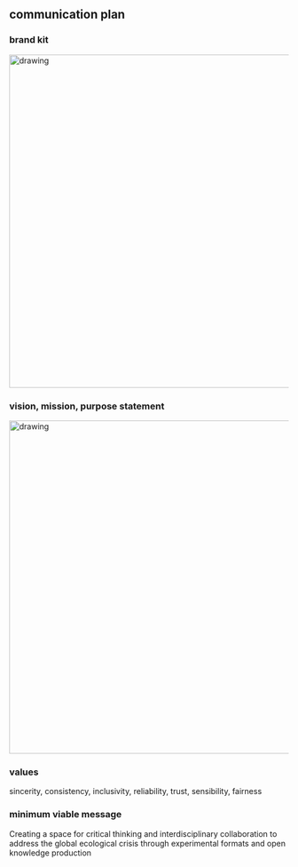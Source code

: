 ## communication plan  

### brand kit  
<img src="../brand kit.jpg" alt="drawing" width="600" />   

### vision, mission, purpose statement  

<img src="../vision2.jpg" alt="drawing" width="600" />   

### values  
sincerity, consistency, inclusivity, reliability, trust, sensibility, fairness  

### minimum viable message  
Creating a space for critical thinking and interdisciplinary collaboration to address the global ecological crisis through experimental formats and open knowledge production